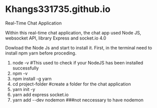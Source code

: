 # Khangs331735.github.io
Real-Time Chat Application

Within this real-time chat application, the chat app used Node JS, websocket API, library Express and socket.io 4.0

Dowload the Node Js and start to install it.
First, in the terminal need to install npm yarn before proceding.

  1. node -v    #This used to check if your NodeJS has been installed successfully 
  2. npm -v     
  3. npm install -g yarn
  4. cd project-folder    #create a folder for the chat application
  5. yarn init -y
  6. yarn add express socket.io
  7. yarn add --dev nodemon     ###not neccessary to have nodemon
  

